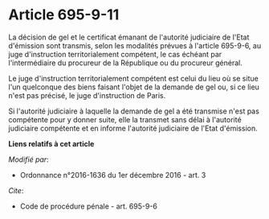 # Article 695-9-11

La décision de gel et le certificat émanant de l'autorité judiciaire de l'Etat d'émission sont transmis, selon les modalités
prévues à l'article 695-9-6, au juge d'instruction territorialement compétent, le cas échéant par l'intermédiaire du
procureur de la République ou du procureur général. 

Le juge d'instruction territorialement compétent est celui du lieu où se situe l'un quelconque des biens  faisant l'objet de
la demande de gel ou, si ce lieu n'est pas précisé, le juge d'instruction de Paris. 

Si l'autorité judiciaire à laquelle la demande de gel a été transmise n'est pas compétente pour y donner suite, elle la
transmet sans délai à l'autorité judiciaire compétente et en informe l'autorité judiciaire de l'Etat d'émission.

**Liens relatifs à cet article**

_Modifié par_:

  - Ordonnance n°2016-1636 du 1er décembre 2016 - art. 3

_Cite_:

  - Code de procédure pénale - art. 695-9-6
